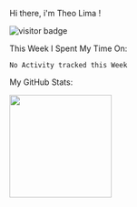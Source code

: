 Hi there, i'm Theo Lima !

![visitor badge](https://visitor-badge.glitch.me/badge?page_id=theolima-dev.visitor-badge&left_text=My%20Page%20Visitors)

This Week I Spent My Time On:

<!--START_SECTION:waka-->
```text
No Activity tracked this Week
```
<!--END_SECTION:waka-->


My GitHub Stats:

<img height="180em" src="https://github-readme-stats.vercel.app/api?username=theolima-dev&show_icons=true&hide_border=true&&count_private=true&include_all_commits=true" />

